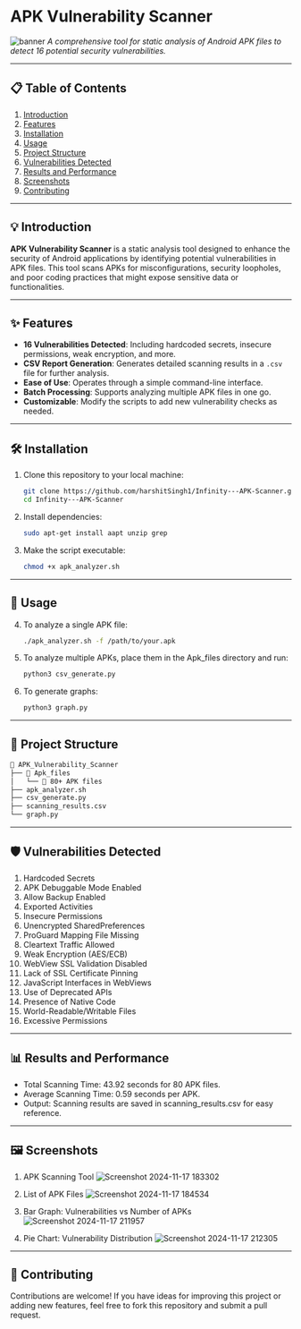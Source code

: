 # APK Vulnerability Scanner

![banner](https://github.com/user-attachments/assets/23ce7c70-d7e7-4af6-9262-e6e70398e435)
*A comprehensive tool for static analysis of Android APK files to detect 16 potential security vulnerabilities.*

---

## 📋 Table of Contents
1. [Introduction](#introduction)
2. [Features](#features)
3. [Installation](#installation)
4. [Usage](#usage)
5. [Project Structure](#project-structure)
6. [Vulnerabilities Detected](#vulnerabilities-detected)
7. [Results and Performance](#results-and-performance)
8. [Screenshots](#screenshots)
9. [Contributing](#contributing)

---

## 💡 Introduction

**APK Vulnerability Scanner** is a static analysis tool designed to enhance the security of Android applications by identifying potential vulnerabilities in APK files. This tool scans APKs for misconfigurations, security loopholes, and poor coding practices that might expose sensitive data or functionalities.

---

## ✨ Features

- **16 Vulnerabilities Detected**: Including hardcoded secrets, insecure permissions, weak encryption, and more.
- **CSV Report Generation**: Generates detailed scanning results in a `.csv` file for further analysis.
- **Ease of Use**: Operates through a simple command-line interface.
- **Batch Processing**: Supports analyzing multiple APK files in one go.
- **Customizable**: Modify the scripts to add new vulnerability checks as needed.

---

## 🛠 Installation

1. Clone this repository to your local machine:
   ```bash
   git clone https://github.com/harshitSingh1/Infinity---APK-Scanner.git
   cd Infinity---APK-Scanner
   ```
2. Install dependencies:
   ```bash
   sudo apt-get install aapt unzip grep
   ```
3. Make the script executable:
   ```bash
   chmod +x apk_analyzer.sh
   ```
   
---

## 🚀 Usage
4. To analyze a single APK file:
   ```bash
   ./apk_analyzer.sh -f /path/to/your.apk
   ```
5. To analyze multiple APKs, place them in the Apk_files directory and run:
   ```bash
   python3 csv_generate.py
   ```
6. To generate graphs:
   ```bash
   python3 graph.py
   ```

---

## 📂 Project Structure
```bash
📂 APK_Vulnerability_Scanner
├── 📂 Apk_files
│   └── 📂 80+ APK files
├── apk_analyzer.sh
├── csv_generate.py
├── scanning_results.csv
└── graph.py
```

---

## 🛡 Vulnerabilities Detected
1. Hardcoded Secrets
2. APK Debuggable Mode Enabled
3. Allow Backup Enabled
4. Exported Activities
5. Insecure Permissions
6. Unencrypted SharedPreferences
7. ProGuard Mapping File Missing
8. Cleartext Traffic Allowed
9. Weak Encryption (AES/ECB)
10. WebView SSL Validation Disabled
11. Lack of SSL Certificate Pinning
12. JavaScript Interfaces in WebViews
13. Use of Deprecated APIs
14. Presence of Native Code
15. World-Readable/Writable Files
16. Excessive Permissions

---

## 📊 Results and Performance
- Total Scanning Time: 43.92 seconds for 80 APK files.
- Average Scanning Time: 0.59 seconds per APK.
- Output: Scanning results are saved in scanning_results.csv for easy reference.

---

## 🖼 Screenshots
1. APK Scanning Tool
![Screenshot 2024-11-17 183302](https://github.com/user-attachments/assets/3a0807b3-8af5-44d3-b620-5d04a27fa1df)

2. List of APK Files
![Screenshot 2024-11-17 184534](https://github.com/user-attachments/assets/414b8843-99cf-4bdf-a5c5-6a606f4a708e)

3. Bar Graph: Vulnerabilities vs Number of APKs
![Screenshot 2024-11-17 211957](https://github.com/user-attachments/assets/b10de408-14d2-42d1-8bd6-ed73564585ec)

4. Pie Chart: Vulnerability Distribution
![Screenshot 2024-11-17 212305](https://github.com/user-attachments/assets/06097c05-9faa-4a93-935c-2580191836a7)

---

## 💌 Contributing
Contributions are welcome! If you have ideas for improving this project or adding new features, feel free to fork this repository and submit a pull request.


